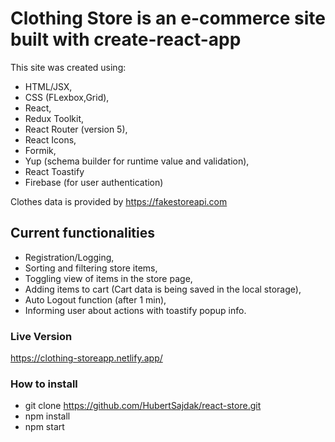 # Clothing Store is an e-commerce site built with create-react-app

This site was created using:

- HTML/JSX,
- CSS (FLexbox,Grid),
- React,
- Redux Toolkit,
- React Router (version 5),
- React Icons,
- Formik,
- Yup (schema builder for runtime value and validation),
- React Toastify
- Firebase (for user authentication)

Clothes data is provided by https://fakestoreapi.com

## Current functionalities

- Registration/Logging,
- Sorting and filtering store items,
- Toggling view of items in the store page,
- Adding items to cart (Cart data is being saved in the local storage),
- Auto Logout function (after 1 min),
- Informing user about actions with toastify popup info.

### Live Version

https://clothing-storeapp.netlify.app/

### How to install

- git clone https://github.com/HubertSajdak/react-store.git
- npm install
- npm start
